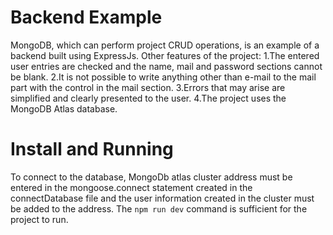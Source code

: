 ﻿# Backend Example
MongoDB, which can perform project CRUD operations, is an example of a backend built using ExpressJs. Other features of the project:
1.The entered user entries are checked and the name, mail and password sections cannot be blank.
2.It is not possible to write anything other than e-mail to the mail part with the control in the mail section.
3.Errors that may arise are simplified and clearly presented to the user.
4.The project uses the MongoDB Atlas database.




# Install and Running

To connect to the database, MongoDb atlas cluster address must be entered in the mongoose.connect statement created in the connectDatabase file and the user information created in the cluster must be added to the address.
The ```npm run dev``` command is sufficient for the project to run.



